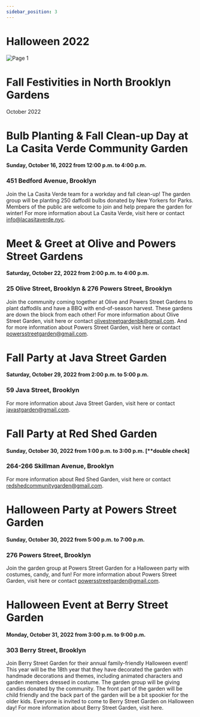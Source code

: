 ```yaml
---
sidebar_position: 3
---
```


# Halloween 2022
![Page 1](https://user-images.githubusercontent.com/22154417/196179195-89a1089c-5a3a-4fac-b1b1-2594b3b00697.png)

# Fall Festivities in North Brooklyn Gardens
October 2022

# Bulb Planting & Fall Clean-up Day at La Casita Verde Community Garden 
#### Sunday, October 16, 2022 from 12:00 p.m. to 4:00 p.m. 
### 451 Bedford Avenue, Brooklyn
Join the La Casita Verde team for a workday and fall clean-up! The garden group will be planting 250 daffodil bulbs donated by New Yorkers for Parks. Members of the public are welcome to join and help prepare the garden for winter! For more information about La Casita Verde, visit here or contact info@lacasitaverde.nyc. 

# Meet & Greet at Olive and Powers Street Gardens
#### Saturday, October 22, 2022 from 2:00 p.m. to 4:00 p.m.
### 25 Olive Street, Brooklyn & 276 Powers Street, Brooklyn
Join the community coming together at Olive and Powers Street Gardens to plant daffodils and have a BBQ with end-of-season harvest. These gardens are down the block from each other! For more information about Olive Street Garden, visit here or contact olivestreetgardenbk@gmail.com. And for more information about Powers Street Garden, visit here or contact powersstreetgarden@gmail.com.  

# Fall Party at Java Street Garden
#### Saturday, October 29, 2022 from 2:00 p.m. to 5:00 p.m. 
### 59 Java Street, Brooklyn
For more information about Java Street Garden, visit here or contact javastgarden@gmail.com. 

# Fall Party at Red Shed Garden
#### Sunday, October 30, 2022 from 1:00 p.m. to 3:00 p.m. [**double check]
### 264-266 Skillman Avenue, Brooklyn
For more information about Red Shed Garden, visit here or contact redshedcommunitygarden@gmail.com. 

# Halloween Party at Powers Street Garden
#### Sunday, October 30, 2022 from 5:00 p.m. to 7:00 p.m.
### 276 Powers Street, Brooklyn
Join the garden group at Powers Street Garden for a Halloween party with costumes, candy, and fun! For more information about Powers Street Garden, visit here or contact powersstreetgarden@gmail.com.  

# Halloween Event at Berry Street Garden
#### Monday, October 31, 2022 from 3:00 p.m. to 9:00 p.m.
### 303 Berry Street, Brooklyn
Join Berry Street Garden for their annual family-friendly Halloween event! This year will be the 18th year that they have decorated the garden with handmade decorations and themes, including animated characters and garden members dressed in costume. The garden group will be giving candies donated by the community. The front part of the garden will be child friendly and the back part of the garden will be a bit spookier for the older kids. Everyone is invited to come to Berry Street Garden on Halloween day! For more information about Berry Street Garden, visit here.
